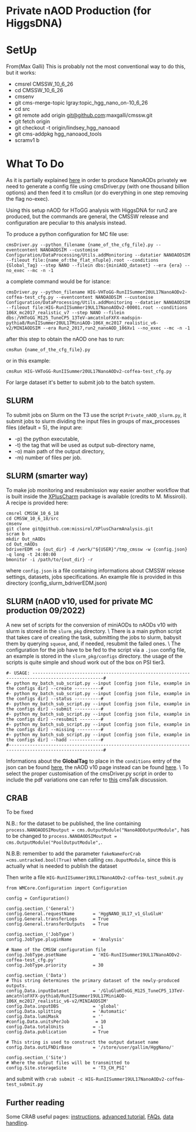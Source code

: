 # Private nAOD Production (for HiggsDNA)

# SetUp
From(Max Galli)
This is probably not the most conventional way to do this, but it works:

* cmsrel CMSSW_10_6_26
* cd CMSSW_10_6_26
* cmsenv
* git cms-merge-topic lgray:topic_hgg_nano_on-10_6_26
* cd src
* git remote add origin git@github.com:maxgalli/cmssw.git
* git fetch origin
* git checkout -t origin/lindsey_hgg_nanoaod
* git cms-addpkg hgg_nanoaod_tools
* scramv1 b

# What To Do

As it is partially explained [here](https://twiki.cern.ch/twiki/bin/view/Sandbox/NanoAODProduction) in order to produce NanoAODs privately we need to generate a config file using cmsDriver.py (with one thousand billion options) and then feed it to cmsRun (or do everything in one step removing the flag no-exec).

Using this setup nAOD for HToGG analysis with HiggsDNA for run2 are produced, but the commands are general, the CMSSW release and configuration are peculiar to this analysis instead.

To produce a python configuration for MC file use:
```
cmsDriver.py --python_filename {name_of_the_cfg_file}.py --eventcontent NANOAODSIM --customise Configuration/DataProcessing/Utils.addMonitoring --datatier NANOAODSIM --fileout file:{name_of:the_flat_nTuple}.root --conditions {Global_Tag} --step NANO --filein dbs:{miniAOD_dataset} --era {era} --no_exec --mc -n -1
```
a complete command would be for istance:
```
cmsDriver.py --python_filename HIG-VHToGG-RunIISummer20UL17NanoAODv2-coffea-test_cfg.py --eventcontent NANOAODSIM --customise Configuration/DataProcessing/Utils.addMonitoring --datatier NANOAODSIM --fileout file:HIG-RunIISummer19UL17NanoAODv2-00001.root --conditions 106X_mc2017_realistic_v7 --step NANO --filein dbs:/VHToGG_M125_TuneCP5_13TeV-amcatnloFXFX-madspin-pythia8/RunIISummer20UL17MiniAOD-106X_mc2017_realistic_v6-v2/MINIAODSIM --era Run2_2017,run2_nanoAOD_106Xv1 --no_exec --mc -n -1
```
after this step to obtain the nAOD one has to run:
```
cmsRun {name_of_the_cfg_file}.py
```
or in this example:
```
cmsRun HIG-VHToGG-RunIISummer20UL17NanoAODv2-coffea-test_cfg.py
```
For large dataset it's better to submit job to the batch system. 

## SLURM
To submit jobs on Slurm on the T3 use the script `Private_nAOD_slurm.py`, it submit jobs to slurm dividing the input files in groups of max_processes files (default = 5), the input are:
* -p) the python executable, 
* -t) the tag that will be used as output sub-directory name, 
* -o) main path of the output directory,
* -m) number of files per job.

## SLURM (smarter way)
To make job monitoring and resubmission way easier another workflow that is built inside the [XPlusCharm](https://github.com/missirol/XPlusCharmAnalysis) package is available (credits to M. Missiroli).
A recipe is provided here:
```
cmsrel CMSSW_10_6_18
cd CMSSW_10_6_18/src
cmsenv
git clone git@github.com:missirol/XPlusCharmAnalysis.git
scram b
mkdir Out_nAODs
cd Out_nAODs
bdriverEDM -o {out_dir} -d /work/"${USER}"/tmp_cmssw -w {config.json} -q long -t 24:00:00
bmonitor -i /path/to/{out_dir} -r 
```
where `config.json` is a file containing informations about CMSSW release settings, datasets, jobs specifications. 
An example file is provided in this directory (config_slurm_bdriverEDM.json)

## SLURM (nAOD v10, used for private MC production 09/2022)
A new set of scripts for the conversion of miniAODs to nAODs v10 with slurm is stored in the `slurm_pkg` directory. \\
There is a main python script that takes care of creating the task, submitting the jobs to slurm, babysit them by querying `squeue`, and, if needed, resubmit the failed ones. \\
The configuration for the job have to be fed to the script via a `.json` config file, an example is stored in the `slurm_pkg/configs` directory. the usage of the scripts is quite simple and shoud work out of the box on PSI tier3.
```
#- USAGE: -------------------------------------------------------------------------------------------------#
#- python my_batch_sub_script.py --input [config json file, example in the configs dir] --create ----------#
#- python my_batch_sub_script.py --input [config json file, example in the configs dir] --status ----------#
#- python my_batch_sub_script.py --input [config json file, example in the configs dir] --submit ----------#
#- python my_batch_sub_script.py --input [config json file, example in the configs dir] --resubmit --------#
#- python my_batch_sub_script.py --input [config json file, example in the configs dir] --missing ---------#
#- python my_batch_sub_script.py --input [config json file, example in the configs dir] --hadd ------------#
#----------------------------------------------------------------------------------------------------------#
```
Informations about the **GlobalTag** to place in the `conditions` entry of the json can be found [here](https://github.com/cms-sw/cmssw/blob/CMSSW_12_4_8/Configuration/AlCa/python/autoCond.py), the nAOD v10 page instead can be found [here](https://gitlab.cern.ch/cms-nanoAOD/nanoaod-doc/-/wikis/Releases/NanoAODv10). \\
To select the proper customisation of the cmsDriver.py script in order to include the pdf variations one can refer to [this](https://cms-talk.web.cern.ch/t/validate-requests-with-store-rwgt-info-false-in-gridpacks/12417/15?u=tbevilac) cmsTalk discussion. 
## CRAB

To be fixed

N.B.: for the dataset to be published, the line containing `process.NANOAODSIMoutput = cms.OutputModule("NanoAODOutputModule",` has to be changed to `process.NANOAODSIMoutput = cms.OutputModule("PoolOutputModule",`.

N.B.B: remember to add the parameter `fakeNameForCrab =cms.untracked.bool(True)` when calling `cms.OuputModule`, since this is actually what is needed to publish the dataset

Then write a file `HIG-RunIISummer19UL17NanoAODv2-coffea-test_submit.py`

```
from WMCore.Configuration import Configuration

config = Configuration()

config.section_('General')
config.General.requestName       = 'HggNANO_UL17_v1_GluGluH'
config.General.transferLogs      = True
config.General.transferOutputs   = True

config.section_('JobType')
config.JobType.pluginName        = 'Analysis'

# Name of the CMSSW configuration file
config.JobType.psetName          = 'HIG-RunIISummer19UL17NanoAODv2-coffea-test_cfg.py'
config.JobType.priority          = 30

config.section_('Data')
# This string determines the primary dataset of the newly-produced outputs.
config.Data.inputDataset         = '/GluGluHToGG_M125_TuneCP5_13TeV-amcatnloFXFX-pythia8/RunIISummer19UL17MiniAOD-106X_mc2017_realistic_v6-v2/MINIAODSIM'
config.Data.inputDBS             = 'global'
config.Data.splitting            = 'Automatic'
config.Data.lumiMask             = ''
#config.Data.unitsPerJob          = 10
config.Data.totalUnits           = -1
config.Data.publication          = True

# This string is used to construct the output dataset name
config.Data.outLFNDirBase        = '/store/user/gallim/HggNano/'

config.section_('Site')
# Where the output files will be transmitted to
config.Site.storageSite          = 'T3_CH_PSI'
```
and submit with `crab submit -c HIG-RunIISummer19UL17NanoAODv2-coffea-test_submit.py`

## Further reading

Some CRAB useful pages: [instructions](https://twiki.cern.ch/twiki/bin/view/CMSPublic/WorkBookCRAB3Tutorial), [advanced tutorial](https://twiki.cern.ch/twiki/bin/view/CMSPublic/CRAB3AdvancedTutorial), [FAQs](https://twiki.cern.ch/twiki/bin/view/CMSPublic/CRAB3FAQ#crab_submit_fails_with_Task_coul), [data handling](https://twiki.cern.ch/twiki/bin/view/CMSPublic/Crab3DataHandling#Publication_in_DBS).









